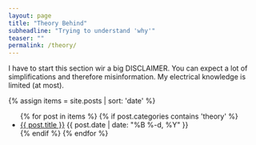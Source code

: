 ```yaml
---
layout: page
title: "Theory Behind"
subheadline: "Trying to understand 'why'"
teaser: ""
permalink: /theory/
---
```


I have to start this section wir a big DISCLAIMER. You can expect a lot of simplifications and therefore misinformation. My electrical knowledge is limited (at most). 


{% assign items = site.posts | sort: 'date' %}
<ul>
{% for post in items  %}
  {% if post.categories contains 'theory' %}
  <li>
    <a href="{{ post.url }}">{{ post.title }}</a>
    <span class="date">{{ post.date | date: "%B %-d, %Y"  }}</span>
  </li>
  {% endif %}
{% endfor %}
</ul>
